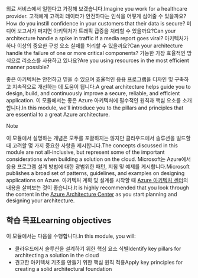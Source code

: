 <span data-ttu-id="9702e-101">의료 서비스에서 일한다고 가정해 보겠습니다.</span><span class="sxs-lookup"><span data-stu-id="9702e-101">Imagine you work for a healthcare provider.</span></span> <span data-ttu-id="9702e-102">고객에게 고객의 데이터가 안전하다는 인식을 어떻게 심어줄 수 있을까요?</span><span class="sxs-lookup"><span data-stu-id="9702e-102">How do you instill confidence in your customers that their data is secure?</span></span> <span data-ttu-id="9702e-103">미디어 보고서가 퍼지면 아키텍처가 트래픽 급증을 처리할 수 있을까요?</span><span class="sxs-lookup"><span data-stu-id="9702e-103">Can your architecture handle a spike in traffic if a media report goes viral?</span></span> <span data-ttu-id="9702e-104">아키텍처가 하나 이상의 중요한 구성 요소 실패를 처리할 수 있을까요?</span><span class="sxs-lookup"><span data-stu-id="9702e-104">Can your architecture handle the failure of one or more critical components?</span></span> <span data-ttu-id="9702e-105">가능한 가장 효율적인 방식으로 리소스를 사용하고 있나요?</span><span class="sxs-lookup"><span data-stu-id="9702e-105">Are you using resources in the most efficient manner possible?</span></span>

<span data-ttu-id="9702e-106">좋은 아키텍처는 안전하고 믿을 수 있으며 효율적인 응용 프로그램을 디자인 및 구축하고 지속적으로 개선하는 데 도움이 됩니다.</span><span class="sxs-lookup"><span data-stu-id="9702e-106">A great architecture helps guide you to design, build, and continuously improve a secure, reliable, and efficient application.</span></span> <span data-ttu-id="9702e-107">이 모듈에서는 좋은 Azure 아키텍처에 필수적인 원칙과 핵심 요소를 소개합니다.</span><span class="sxs-lookup"><span data-stu-id="9702e-107">In this module, we'll introduce you to the pillars and principles that are essential to a great Azure architecture.</span></span>

> [!NOTE]
> <span data-ttu-id="9702e-108">이 모듈에서 설명하는 개념은 모두를 포괄하지는 않지만 클라우드에서 솔루션을 빌드할 때 고려할 몇 가지 중요한 사항을 제시합니다.</span><span class="sxs-lookup"><span data-stu-id="9702e-108">The concepts discussed in this module are not all-inclusive, but represent some of the important considerations when building a solution on the cloud.</span></span> <span data-ttu-id="9702e-109">Microsoft는 Azure에서 응용 프로그램 설계 방법에 대한 광범위한 패턴, 지침 및 예제를 게시합니다.</span><span class="sxs-lookup"><span data-stu-id="9702e-109">Microsoft publishes a broad set of patterns, guidelines, and examples on designing applications on Azure.</span></span> <span data-ttu-id="9702e-110">아키텍처 계획 및 설계를 시작할 때 [Azure 아키텍처 센터](https://docs.microsoft.com/azure/architecture/)의 내용을 살펴보는 것이 좋습니다.</span><span class="sxs-lookup"><span data-stu-id="9702e-110">It is highly recommended that you look through the content in the [Azure Architecture Center](https://docs.microsoft.com/azure/architecture/) as you start planning and designing your architecture.</span></span>

## <a name="learning-objectives"></a><span data-ttu-id="9702e-111">학습 목표</span><span class="sxs-lookup"><span data-stu-id="9702e-111">Learning objectives</span></span>

<span data-ttu-id="9702e-112">이 모듈에서는 다음을 수행합니다.</span><span class="sxs-lookup"><span data-stu-id="9702e-112">In this module, you will:</span></span>

- <span data-ttu-id="9702e-113">클라우드에서 솔루션을 설계하기 위한 핵심 요소 식별</span><span class="sxs-lookup"><span data-stu-id="9702e-113">Identify key pillars for architecting a solution in the cloud</span></span>
- <span data-ttu-id="9702e-114">견고한 아키텍처 기초를 만들기 위한 핵심 원칙 적용</span><span class="sxs-lookup"><span data-stu-id="9702e-114">Apply key principles for creating a solid architectural foundation</span></span>
